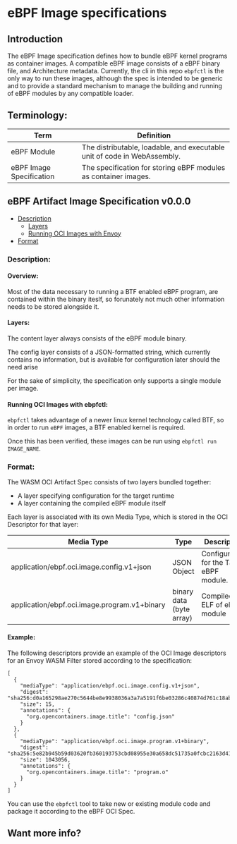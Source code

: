 # eBPF Image specifications

## Introduction

The eBPF Image specification defines how to bundle eBPF kernel programs as container images. A compatible eBPF image consists of a eBPF binary file, and Architecture metadata. Currently, the cli in this repo `ebpfctl` is the only way to run these images, although the spec is intended to be generic and to provide a standard mechanism to manage the building and running of eBPF modules by any compatible loader.

## Terminology:

| Term                               | Definition                                       |
|------------------------------------|--------------------------------------------------|
| eBPF Module                        | The distributable, loadable, and executable unit of code in WebAssembly. 
| eBPF Image Specification           | The specification for storing eBPF modules as container images.



## eBPF Artifact Image Specification v0.0.0

- [Description](#description)
    - [Layers](#layers)
    - [Running OCI Images with Envoy](#running-oci-images-with-envoy)
- [Format](#format)

### Description:

#### Overview:

Most of the data necessary to running a BTF enabled eBPF program, are contained within the binary iteslf, so forunately not much other information needs to be stored alongside it.

#### Layers:

The content layer always consists of the eBPF module binary. 

The config layer consists of a JSON-formatted string, which currently contains no information, but is available for configuration later should the need arise 

For the sake of simplicity, the specification only supports a single module per image.

#### Running OCI Images with ebpfctl:

`ebpfctl` takes advantage of a newer linux kernel technology called BTF, so in order to run `eBPF` images, a BTF enabled kernel is required.

Once this has been verified, these images can be run using `ebpfctl run IMAGE_NAME`.


### Format:

The WASM OCI Artifact Spec consists of two layers bundled together:
- A layer specifying configuration for the target runtime
- A layer containing the compiled eBPF module itself

Each layer is associated with its own Media Type, which is stored in the OCI Descriptor for that layer:

| Media Type | Type | Description |
|------------|------|-------------|
| application/ebpf.oci.image.config.v1+json | JSON Object | Configuration for the Target eBPF module.
| application/ebpf.oci.image.program.v1+binary | binary data (byte array) | Compiled ELF of eBPF module |

#### Example:

The following descriptors provide an example of the OCI Image descriptors for an Envoy WASM Filter stored according to the specification:
```
[
  {
    "mediaType": "application/ebpf.oci.image.config.v1+json",
    "digest": "sha256:d0a165298ae270c5644be8e9938036a3a7a5191f6be03286c40874d761c18abf",
    "size": 15,
    "annotations": {
      "org.opencontainers.image.title": "config.json"
    }
  },
  {
    "mediaType": "application/ebpf.oci.image.program.v1+binary",
    "digest": "sha256:5e82b945b59d03620fb360193753cbd08955e30a658dc51735a0fcbc2163d41c",
    "size": 1043056,
    "annotations": {
      "org.opencontainers.image.title": "program.o"
    }
  }
]
```

You can use the `ebpfctl` tool to take new or existing module code and package it according to the eBPF OCI Spec.

## Want more info?

[eBPF]: https://ebpf.io/
[OCI Artifact]: https://github.com/opencontainers/artifacts